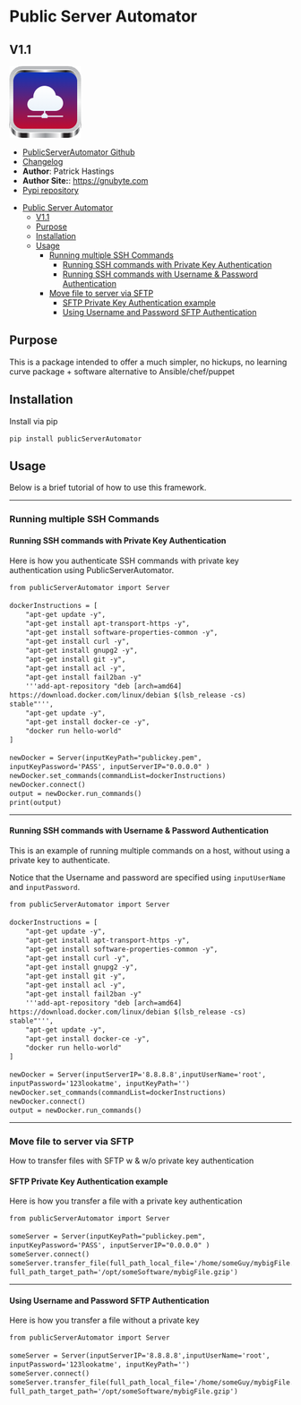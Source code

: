 # Public Server Automator
## V1.1


![](https://github.com/gnubyte/publicServerAutomator/raw/master/docs/publicServerAutomator.png?raw=true)

 * [PublicServerAutomator Github](https://github.com/gnubyte/publicServerAutomator)
 * [Changelog](https://raw.githubusercontent.com/gnubyte/publicServerAutomator/master/changelog)
 * **Author**: Patrick Hastings
 * **Author Site:**: https://gnubyte.com
 * [Pypi repository](https://pypi.org/project/publicServerAutomator/)


- [Public Server Automator](#public-server-automator)
  - [V1.1](#v11)
  - [Purpose](#purpose)
  - [Installation](#installation)
  - [Usage](#usage)
    - [Running multiple SSH Commands](#running-multiple-ssh-commands)
      - [Running SSH commands with Private Key Authentication](#running-ssh-commands-with-private-key-authentication)
      - [Running SSH commands with Username & Password Authentication](#running-ssh-commands-with-username--password-authentication)
    - [Move file to server via SFTP](#move-file-to-server-via-sftp)
      - [SFTP Private Key Authentication example](#sftp-private-key-authentication-example)
      - [Using Username and Password SFTP Authentication](#using-username-and-password-sftp-authentication)





## Purpose

This is a package intended to offer a much simpler, no hickups, no learning curve package + software alternative to Ansible/chef/puppet

## Installation

Install via pip
```
pip install publicServerAutomator
```


##  Usage

Below is a brief tutorial of how to use this framework.

-----

### Running multiple SSH Commands

#### Running SSH commands with Private Key Authentication

Here is how you authenticate SSH commands with private key authentication using PublicServerAutomator.

```
from publicServerAutomator import Server

dockerInstructions = [
    "apt-get update -y",
    "apt-get install apt-transport-https -y",
    "apt-get install software-properties-common -y",
    "apt-get install curl -y",
    "apt-get install gnupg2 -y",
    "apt-get install git -y",
    "apt-get install acl -y",
    "apt-get install fail2ban -y"
    '''add-apt-repository "deb [arch=amd64] https://download.docker.com/linux/debian $(lsb_release -cs) stable"''',
    "apt-get update -y",
    "apt-get install docker-ce -y",
    "docker run hello-world"
]

newDocker = Server(inputKeyPath="publickey.pem", inputKeyPassword='PASS', inputServerIP="0.0.0.0" )
newDocker.set_commands(commandList=dockerInstructions)
newDocker.connect()
output = newDocker.run_commands()
print(output)
```
-----

#### Running SSH commands with Username & Password Authentication

This is an example of running multiple commands on a host, without using a private key to authenticate.

Notice that the Username and password are specified using `inputUserName` and `inputPassword`.

```
from publicServerAutomator import Server

dockerInstructions = [
    "apt-get update -y",
    "apt-get install apt-transport-https -y",
    "apt-get install software-properties-common -y",
    "apt-get install curl -y",
    "apt-get install gnupg2 -y",
    "apt-get install git -y",
    "apt-get install acl -y",
    "apt-get install fail2ban -y"
    '''add-apt-repository "deb [arch=amd64] https://download.docker.com/linux/debian $(lsb_release -cs) stable"''',
    "apt-get update -y",
    "apt-get install docker-ce -y",
    "docker run hello-world"
]

newDocker = Server(inputServerIP='8.8.8.8',inputUserName='root', inputPassword='123lookatme', inputKeyPath='')
newDocker.set_commands(commandList=dockerInstructions)
newDocker.connect()
output = newDocker.run_commands()

```

-----

### Move file to server via SFTP

How to transfer files with SFTP w & w/o private key authentication



#### SFTP Private Key Authentication example

Here is how you transfer a file with a private key authentication

```
from publicServerAutomator import Server

someServer = Server(inputKeyPath="publickey.pem", inputKeyPassword='PASS', inputServerIP="0.0.0.0" )
someServer.connect()
someServer.transfer_file(full_path_local_file='/home/someGuy/mybigFile.gzip', full_path_target_path='/opt/someSoftware/mybigFile.gzip')
```
-----

#### Using Username and Password SFTP Authentication

Here is how you transfer a file without a private key

```
from publicServerAutomator import Server

someServer = Server(inputServerIP='8.8.8.8',inputUserName='root', inputPassword='123lookatme', inputKeyPath='')
someServer.connect()
someServer.transfer_file(full_path_local_file='/home/someGuy/mybigFile.gzip', full_path_target_path='/opt/someSoftware/mybigFile.gzip')


```